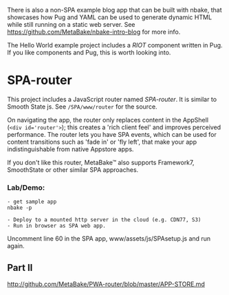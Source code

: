 

There is also a non-SPA example blog app that can be built with nbake, that showcases how Pug and YAML
can be used to generate dynamic HTML while still running on a static web server. See https://github.com/MetaBake/nbake-intro-blog for more info.

The Hello World example project includes a _RIOT_ component written in Pug. If you like components and Pug,
this is worth looking into.

# SPA-router

This project includes a JavaScript router named _SPA-router_. It is similar to Smooth State js.
See `/SPA/www/router` for the source.

On navigating the app, the router only replaces content in the AppShell (`<div id='router'>`); this creates a 'rich client feel' and improves perceived performance. The router lets you have SPA events, which can be used for content transitions such as 'fade in' or 'fly left', that make your app indistinguishable from native Appstore apps.

If you don't like this router, MetaBake&trade; also supports Framework7, SmoothState or other similar SPA approaches.

### Lab/Demo:

	- get sample app
	nbake -p

	- Deploy to a mounted http server in the cloud (e.g. CDN77, S3)
	- Run in browser as SPA web app.

Uncomment line 60 in the SPA app, www/assets/js/SPAsetup.js and run again.


## Part II

http://github.com/MetaBake/PWA-router/blob/master/APP-STORE.md


